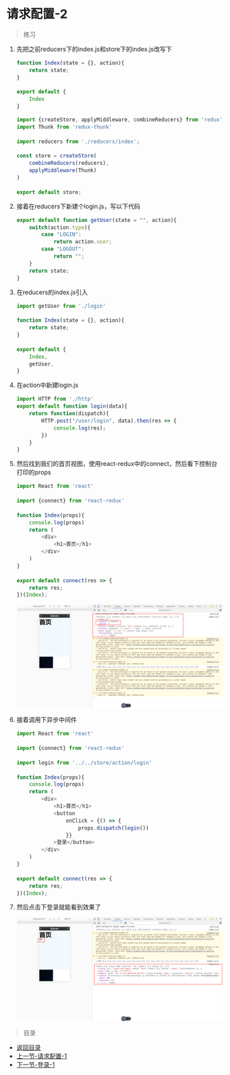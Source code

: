 # 请求配置-2

> 练习
1. 先把之前reducers下的index.js和store下的index.js改写下
    ```js
    function Index(state = {}, action){
        return state;
    }

    export default {
        Index
    }    
    ```
    ```js
    import {createStore, applyMiddleware, combineReducers} from 'redux';
    import Thunk from 'redux-thunk'

    import reducers from './reducers/index';

    const store = createStore(
        combineReducers(reducers),
        applyMiddleware(Thunk)
    )

    export default store;    
    ```
2. 接着在reducers下新建个login.js，写以下代码
    ```js
    export default function getUser(state = "", action){
        switch(action.type){
            case "LOGIN":
                return action.user;
            case "LOGOUT":
                return "";    
        }
        return state;
    }   
    ```    
3. 在reducers的index.js引入
    ```js
    import getUser from './login'

    function Index(state = {}, action){
        return state;
    }

    export default {
        Index,
        getUser,
    }    
    ```  
4. 在action中新建login.js 
    ```js
    import HTTP from './http'
    export default function login(data){
        return function(dispatch){
            HTTP.post("/user/login", data).then(res => {
                console.log(res);
            })
        }
    }    
    ``` 
5. 然后找到我们的首页视图，使用react-redux中的connect，然后看下控制台打印的props
    ```js
    import React from 'react'

    import {connect} from 'react-redux'

    function Index(props){
        console.log(props)
        return (
            <div>
                <h1>首页</h1>
            </div>
        )
    }

    export default connect(res => {
        return res;    
    })(Index);    
    ```

    ![](./images/connect后的效果.jpg)
           
6. 接着调用下异步中间件
    ```js
    import React from 'react'

    import {connect} from 'react-redux'

    import login from '../../store/action/login'

    function Index(props){
        console.log(props)
        return (
            <div>
                <h1>首页</h1>
                <button
                    onClick = {() => {
                        props.dispatch(login())
                    }}            
                >登录</button>
            </div>
        )
    }

    export default connect(res => {
        return res;    
    })(Index);    
    ```
7. 然后点击下登录就能看到效果了

    ![](./images/点击登录按钮.jpg)

> 目录

* [返回目录](../../README.md)
* [上一节-请求配置-1](../day-21/请求配置-1.md)
* [下一节-登录-1](../day-23/登录-1.md)